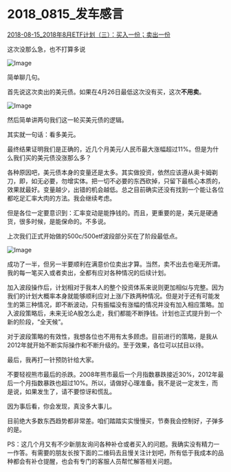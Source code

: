 

# 2018_0815_发车感言

[2018-08-15_2018年8月ETF计划（三）：买入一份；卖出一份](https://mp.weixin.qq.com/s?__biz=MzIwMTIzNDMwNA==&mid=2653408900&idx=1&sn=31642a666f83dfea002305d59e9186c6&chksm=8d226c6bba55e57da49a8dbbfc0927ed8f79edcede1810237dbb44c52582760f34da86f8a34a&scene=27#wechat_redirect)





这次没那么急，也不打算多说



![Image](https://mmbiz.qpic.cn/mmbiz_png/SEPick5M9xjMLRzQJjLvA5HSACTOBCW58Vhdiat7O0Wo5KFH5DPVDkicg4pfrnmyPLggafgfs3Z8FsvJjUCrtT1wQ/640?wx_fmt=png&tp=webp&wxfrom=5&wx_lazy=1&wx_co=1)

简单聊几句。



首先说这次卖出的美元债。如果在4月26日最低这次没有买，这次**不用卖**。



![Image](https://mmbiz.qpic.cn/mmbiz_png/SEPick5M9xjMLRzQJjLvA5HSACTOBCW58stIxF9eHCQah2r4sN4TsgkPjEStmaibUX290etHoNwVKibn5udicvF9tA/640?wx_fmt=png&tp=webp&wxfrom=5&wx_lazy=1&wx_co=1)



然后简单讲两句我们这一轮买美元债的逻辑。



其实就一句话：看多美元。



最终结果证明我们是正确的，近几个月美元/人民币最大涨幅超过11%。但是为什么我们买的美元债没涨那么多？



各种原因吧，美元债本身的变量还是太多。其实做投资，依然应该遵从奥卡姆剃刀，即，如无必要，勿增实体。把一切不必要的东西砍掉，只留下最核心本质的，效果就最好。变量越少，出错的机会越低。总之目前确实还没有找到一个能让各位都吃足汇率大肉的方法。我会继续考虑。



但是各位一定要意识到：汇率变动是能挣钱的。而且，更重要的是，美元是硬通货，很多时候，是能保命的。不多说。



上次我们正式开始做的500c/500etf波段部分买在了阶段最低点。



![Image](https://mmbiz.qpic.cn/mmbiz_png/SEPick5M9xjMLRzQJjLvA5HSACTOBCW58R90iaqzIXw6kU8L6SDe5KWV0STIt2r5nNlAv2F9SevEUyVceBC1TJog/640?wx_fmt=png&tp=webp&wxfrom=5&wx_lazy=1&wx_co=1)



成功了一半，但另一半要顺利在满意价位卖出才算。当然，卖不出去也毫无所谓。我的每一笔买入或者卖出，全都有应对各种情况的后续计划。



加入波段操作后，计划相对于我本人的整个投资体系来说则更加相似与完整。因为我们的计划大概率本身就能够顺利应对上涨/下跌两种情况。但是对于还有可能发生的第三种情况，即不断波动，只有振幅没有涨幅的情况并没有加入相应策略。加入波段策略后，未来无论A股怎么走，我们都能不断挣钱。计划也正式提升到一个新的阶段，“全天候”。



对于波段策略的有效性，我想各位也不用有太多顾虑。目前进行的策略，是我从2012年就开始不断实际操作和不断升级的。至于效果，各位可以拭目以待。





最后，我再打一针预防针给大家。



不要轻视熊市最后的杀跌。2008年熊市最后一个月指数暴跌接近30%，2012年最后一个月指数暴跌也超过10%。所以，请做好心理准备。我不是说一定发生，而是说，如果发生了，请不要惊讶和慌乱。



因为事后看，你会发现，真没多大事儿。



目前绝大多数东西趋势都非常差。咱们踏踏实实慢慢买，节奏我会控制好，子弹多的是。





PS：这几个月又有不少新朋友询问各种补仓或者买入的问题。我确实没有精力一一作答。有需要的朋友长按下面的二维码去且慢关注计划吧，所有低于我成本的品种都会有补仓提醒，也会有专门的客服人员帮忙解答相关问题。